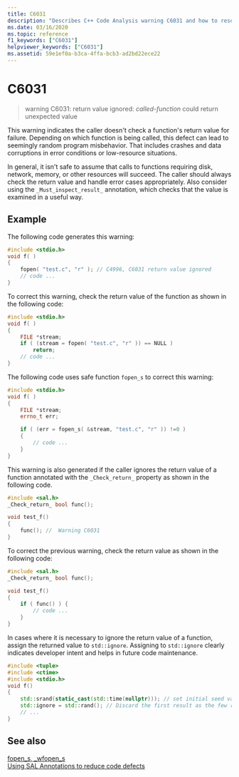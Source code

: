 ```yaml
---
title: C6031
description: "Describes C++ Code Analysis warning C6031 and how to resolve it."
ms.date: 03/16/2020
ms.topic: reference
f1_keywords: ["C6031"]
helpviewer_keywords: ["C6031"]
ms.assetid: 59e1ef0a-b3ca-4ffa-bcb3-ad2bd22ece22
---
```

# C6031

> warning C6031: return value ignored: *called-function* could return unexpected value

This warning indicates the caller doesn't check a function's return value for failure. Depending on which function is being called, this defect can lead to seemingly random program misbehavior. That includes crashes and data corruptions in error conditions or low-resource situations.

In general, it isn't safe to assume that calls to functions requiring disk, network, memory, or other resources will succeed. The caller should always check the return value and handle error cases appropriately. Also consider using the `_Must_inspect_result_` annotation, which checks that the value is examined in a useful way.

## Example

The following code generates this warning:

```cpp
#include <stdio.h>
void f( )
{
    fopen( "test.c", "r" ); // C4996, C6031 return value ignored
    // code ...
}
```

To correct this warning, check the return value of the function as shown in the following code:

```cpp
#include <stdio.h>
void f( )
{
    FILE *stream;
    if ( (stream = fopen( "test.c", "r" )) == NULL )
        return;
    // code ...
}
```

The following code uses safe function `fopen_s` to correct this warning:

```cpp
#include <stdio.h>
void f( )
{
    FILE *stream;
    errno_t err;

    if ( (err = fopen_s( &stream, "test.c", "r" )) !=0 )
    {
        // code ...
    }
}
```

This warning is also generated if the caller ignores the return value of a function annotated with the `_Check_return_` property as shown in the following code.

```cpp
#include <sal.h>
_Check_return_ bool func();

void test_f()
{
    func(); //  Warning C6031
}
```

To correct the previous warning, check the return value as shown in the following code:

```cpp
#include <sal.h>
_Check_return_ bool func();

void test_f()
{
    if ( func() ) {
        // code ...
    }
}
```

In cases where it is necessary to ignore the return value of a function, assign the returned value to `std::ignore`. Assigning to `std::ignore` clearly indicates developer intent and helps in future code maintenance. 

```cpp
#include <tuple>
#include <ctime>
#include <stdio.h>
void f()
{
    std::srand(static_cast(std::time(nullptr))); // set initial seed value to system clock
    std::ignore = std::rand(); // Discard the first result as the few random results are always small.
    // ... 
}
```

## See also

[fopen_s, _wfopen_s](../c-runtime-library/reference/fopen-s-wfopen-s.md)\
[Using SAL Annotations to reduce code defects](using-sal-annotations-to-reduce-c-cpp-code-defects.md)
